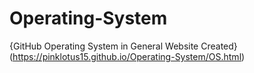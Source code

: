 # Operating-System

{GitHub Operating System in General Website Created} (https://pinklotus15.github.io/Operating-System/OS.html)

